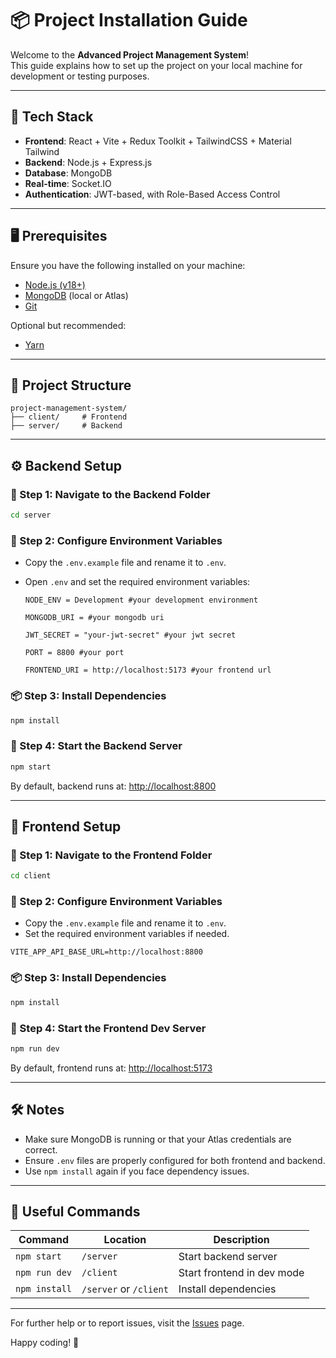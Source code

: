 # 📦 Project Installation Guide

Welcome to the **Advanced Project Management System**!  
This guide explains how to set up the project on your local machine for development or testing purposes.

---

## 🚀 Tech Stack

- **Frontend**: React + Vite + Redux Toolkit + TailwindCSS + Material Tailwind
- **Backend**: Node.js + Express.js
- **Database**: MongoDB
- **Real-time**: Socket.IO
- **Authentication**: JWT-based, with Role-Based Access Control

---

## 🖥️ Prerequisites

Ensure you have the following installed on your machine:

- [Node.js (v18+)](https://nodejs.org/)
- [MongoDB](https://www.mongodb.com/) (local or Atlas)
- [Git](https://git-scm.com/)

Optional but recommended:
- [Yarn](https://yarnpkg.com/)

---

## 🔧 Project Structure

```
project-management-system/
├── client/     # Frontend
├── server/     # Backend
```
---

## ⚙️ Backend Setup

### 📂 Step 1: Navigate to the Backend Folder

```bash
cd server
````

### 📄 Step 2: Configure Environment Variables

* Copy the `.env.example` file and rename it to `.env`.
* Open `.env` and set the required environment variables:

  ```env
  NODE_ENV = Development #your development environment

  MONGODB_URI = #your mongodb uri

  JWT_SECRET = "your-jwt-secret" #your jwt secret

  PORT = 8800 #your port

  FRONTEND_URI = http://localhost:5173 #your frontend url
  ```

### 📦 Step 3: Install Dependencies

```bash
npm install
```

### 🚀 Step 4: Start the Backend Server

```bash
npm start
```

By default, backend runs at: [http://localhost:8800](http://localhost:8800)

---

## 🎨 Frontend Setup

### 📂 Step 1: Navigate to the Frontend Folder

```bash
cd client
```

### 📄 Step 2: Configure Environment Variables

* Copy the `.env.example` file and rename it to `.env`.
* Set the required environment variables if needed.
```env
VITE_APP_API_BASE_URL=http://localhost:8800 
```

### 📦 Step 3: Install Dependencies

```bash
npm install
```

### 🚀 Step 4: Start the Frontend Dev Server

```bash
npm run dev
```

By default, frontend runs at: [http://localhost:5173](http://localhost:5173)

---

## 🛠️ Notes

* Make sure MongoDB is running or that your Atlas credentials are correct.
* Ensure `.env` files are properly configured for both frontend and backend.
* Use `npm install` again if you face dependency issues.

---

## 🔗 Useful Commands

| Command       | Location               | Description                |
| ------------- | ---------------------- | -------------------------- |
| `npm start`   | `/server`              | Start backend server       |
| `npm run dev` | `/client`              | Start frontend in dev mode |
| `npm install` | `/server` or `/client` | Install dependencies       |

---

For further help or to report issues, visit the [Issues](https://github.com/MitulSonagara/project-management-system/issues) page.

Happy coding! 🚀

